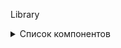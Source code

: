 Library


<details><summary>Список компонентов</summary><blockquote>



	<details><summary> Resistors </summary><blockquote>

		R 0603 ±0,1%
		R 0603 ±1%
		R 0603 ±5%
		R 0805 ±0,1%
		R 0805 ±1%
		R 0805 ±5%
		R 1206 ±0,1%
		R 1206 ±1%
		R 1206 ±5%
		R 1812 ±0,1%
		R 1812 ±1%
		R 1812 ±5%
		R 2512 ±0,1%
		R 2512 ±1%
		R 2512 ±5%

	</blockquote></details>  

	<details><summary> Capasitors </summary><blockquote>

	</blockquote></details>

	<details><summary> Resistors Other </summary><blockquote>

	</blockquote></details>

	<details><summary> Capasitors Other </summary><blockquote>

	</blockquote></details>

	<details><summary> Diode </summary><blockquote>

	</blockquote></details>

	<details><summary> Transistor </summary><blockquote>

	</blockquote></details>

	<details><summary> OpAmp </summary><blockquote>

	</blockquote></details>

	<details><summary> Microcontroller </summary><blockquote>

	</blockquote></details>

	<details><summary> LinearVoltage </summary><blockquote>

	</blockquote></details>

	<details><summary> SMPScontrol </summary><blockquote>

	</blockquote></details>
	
	<details><summary> Contact </summary><blockquote>

	</blockquote></details>
	
	<details><summary> Logic </summary><blockquote>

	</blockquote></details>
	
	<details><summary> Interface </summary><blockquote>

	</blockquote></details>
	
	<details><summary> Protection </summary><blockquote>

	</blockquote></details>
	
	<details><summary> Drivers </summary><blockquote>

	</blockquote></details>
	
	<details><summary> MotorControl </summary><blockquote>

	</blockquote></details>
	
	<details><summary> Magnetics </summary><blockquote>

	</blockquote></details>
	
	<details><summary> LED </summary><blockquote>

	</blockquote></details>
	
	<details><summary> Quartz </summary><blockquote>

	</blockquote></details>
	
	<details><summary> Device </summary><blockquote>

	</blockquote></details>
	
	<details><summary> Sensor </summary><blockquote>

	</blockquote></details>
	
	<details><summary> OptoCoupler </summary><blockquote>

	</blockquote></details>
	
	<details><summary> DC-DC </summary><blockquote>

	</blockquote></details>

</blockquote></details>